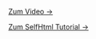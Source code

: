 [Zum Video →](https://www.youtube.com/watch?v=IjeRT82ABy4)

[Zum SelfHtml Tutorial →](https://wiki.selfhtml.org/wiki/HTML/Tutorials/HTML-Einstieg/Kapitel7)


